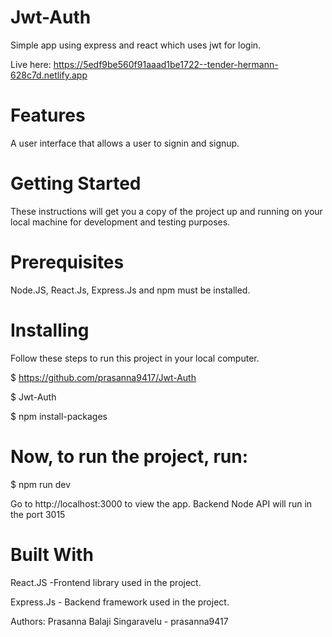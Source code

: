 # Jwt-Auth
Simple app using express and react which uses jwt for login. 

Live here: https://5edf9be560f91aaad1be1722--tender-hermann-628c7d.netlify.app

# Features
A user interface that allows a user to signin and signup.
 
# Getting Started
These instructions will get you a copy of the project up and running on your local machine for development and testing purposes.

# Prerequisites
Node.JS, React.Js, Express.Js and npm must be installed. 

# Installing
Follow these steps to run this project in your local computer.

$ https://github.com/prasanna9417/Jwt-Auth

$ Jwt-Auth

$ npm install-packages

# Now, to run the project, run:
$ npm run dev

Go to http://localhost:3000 to view the app.
Backend Node API will run in the port 3015

# Built With
React.JS -Frontend library used in the project.

Express.Js - Backend framework used in the project.

Authors: Prasanna Balaji Singaravelu - prasanna9417
 


